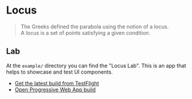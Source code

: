# Locus

> The Greeks defined the parabola using the notion of a locus.  
> A locus is a set of points satisfying a given condition.

## Lab

At the `example/` directory you can find the "Locus Lab".
This is an app that helps to showcase and test UI components.

- [Get the latest build from TestFlight](https://testflight.apple.com/)
- [Open Progressive Web App build](https://locuslab.parabola.study/#)
